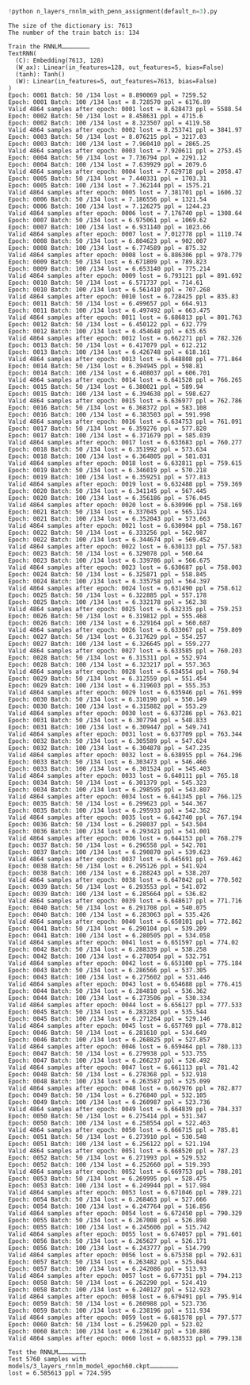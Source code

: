 ```python
!python n_layers_rnnlm_with_penn_assignment(default_n=3).py
```

    The size of the dictionary is: 7613
    The number of the train batch is: 134
    
    Train the RNNLM……………………
    TextRNN(
      (C): Embedding(7613, 128)
      (W_ax): Linear(in_features=128, out_features=5, bias=False)
      (tanh): Tanh()
      (W): Linear(in_features=5, out_features=7613, bias=False)
    )
    Epoch: 0001 Batch: 50 /134 lost = 8.890069 ppl = 7259.52
    Epoch: 0001 Batch: 100 /134 lost = 8.728570 ppl = 6176.89
    Valid 4864 samples after epoch: 0001 lost = 8.628473 ppl = 5588.54
    Epoch: 0002 Batch: 50 /134 lost = 8.458631 ppl = 4715.6
    Epoch: 0002 Batch: 100 /134 lost = 8.323507 ppl = 4119.58
    Valid 4864 samples after epoch: 0002 lost = 8.253741 ppl = 3841.97
    Epoch: 0003 Batch: 50 /134 lost = 8.076215 ppl = 3217.03
    Epoch: 0003 Batch: 100 /134 lost = 7.960410 ppl = 2865.25
    Valid 4864 samples after epoch: 0003 lost = 7.920611 ppl = 2753.45
    Epoch: 0004 Batch: 50 /134 lost = 7.736794 ppl = 2291.12
    Epoch: 0004 Batch: 100 /134 lost = 7.639929 ppl = 2079.6
    Valid 4864 samples after epoch: 0004 lost = 7.629718 ppl = 2058.47
    Epoch: 0005 Batch: 50 /134 lost = 7.440331 ppl = 1703.31
    Epoch: 0005 Batch: 100 /134 lost = 7.362144 ppl = 1575.21
    Valid 4864 samples after epoch: 0005 lost = 7.381701 ppl = 1606.32
    Epoch: 0006 Batch: 50 /134 lost = 7.186556 ppl = 1321.54
    Epoch: 0006 Batch: 100 /134 lost = 7.126275 ppl = 1244.23
    Valid 4864 samples after epoch: 0006 lost = 7.176740 ppl = 1308.64
    Epoch: 0007 Batch: 50 /134 lost = 6.975061 ppl = 1069.62
    Epoch: 0007 Batch: 100 /134 lost = 6.931140 ppl = 1023.66
    Valid 4864 samples after epoch: 0007 lost = 7.012778 ppl = 1110.74
    Epoch: 0008 Batch: 50 /134 lost = 6.804623 ppl = 902.007
    Epoch: 0008 Batch: 100 /134 lost = 6.774589 ppl = 875.32
    Valid 4864 samples after epoch: 0008 lost = 6.886306 ppl = 978.779
    Epoch: 0009 Batch: 50 /134 lost = 6.671809 ppl = 789.823
    Epoch: 0009 Batch: 100 /134 lost = 6.653140 ppl = 775.214
    Valid 4864 samples after epoch: 0009 lost = 6.793121 ppl = 891.692
    Epoch: 0010 Batch: 50 /134 lost = 6.571737 ppl = 714.61
    Epoch: 0010 Batch: 100 /134 lost = 6.561410 ppl = 707.268
    Valid 4864 samples after epoch: 0010 lost = 6.728425 ppl = 835.83
    Epoch: 0011 Batch: 50 /134 lost = 6.499657 ppl = 664.913
    Epoch: 0011 Batch: 100 /134 lost = 6.497492 ppl = 663.475
    Valid 4864 samples after epoch: 0011 lost = 6.686813 ppl = 801.763
    Epoch: 0012 Batch: 50 /134 lost = 6.450122 ppl = 632.779
    Epoch: 0012 Batch: 100 /134 lost = 6.454648 ppl = 635.65
    Valid 4864 samples after epoch: 0012 lost = 6.662271 ppl = 782.326
    Epoch: 0013 Batch: 50 /134 lost = 6.417079 ppl = 612.212
    Epoch: 0013 Batch: 100 /134 lost = 6.426748 ppl = 618.161
    Valid 4864 samples after epoch: 0013 lost = 6.648808 ppl = 771.864
    Epoch: 0014 Batch: 50 /134 lost = 6.394945 ppl = 598.81
    Epoch: 0014 Batch: 100 /134 lost = 6.408037 ppl = 606.701
    Valid 4864 samples after epoch: 0014 lost = 6.641528 ppl = 766.265
    Epoch: 0015 Batch: 50 /134 lost = 6.380021 ppl = 589.94
    Epoch: 0015 Batch: 100 /134 lost = 6.394638 ppl = 598.627
    Valid 4864 samples after epoch: 0015 lost = 6.636977 ppl = 762.786
    Epoch: 0016 Batch: 50 /134 lost = 6.368372 ppl = 583.108
    Epoch: 0016 Batch: 100 /134 lost = 6.383503 ppl = 591.998
    Valid 4864 samples after epoch: 0016 lost = 6.634753 ppl = 761.091
    Epoch: 0017 Batch: 50 /134 lost = 6.359276 ppl = 577.828
    Epoch: 0017 Batch: 100 /134 lost = 6.371679 ppl = 585.039
    Valid 4864 samples after epoch: 0017 lost = 6.633683 ppl = 760.277
    Epoch: 0018 Batch: 50 /134 lost = 6.351992 ppl = 573.634
    Epoch: 0018 Batch: 100 /134 lost = 6.364805 ppl = 581.031
    Valid 4864 samples after epoch: 0018 lost = 6.632811 ppl = 759.615
    Epoch: 0019 Batch: 50 /134 lost = 6.346019 ppl = 570.218
    Epoch: 0019 Batch: 100 /134 lost = 6.359251 ppl = 577.813
    Valid 4864 samples after epoch: 0019 lost = 6.632488 ppl = 759.369
    Epoch: 0020 Batch: 50 /134 lost = 6.341145 ppl = 567.445
    Epoch: 0020 Batch: 100 /134 lost = 6.356186 ppl = 576.045
    Valid 4864 samples after epoch: 0020 lost = 6.630906 ppl = 758.169
    Epoch: 0021 Batch: 50 /134 lost = 6.337045 ppl = 565.124
    Epoch: 0021 Batch: 100 /134 lost = 6.352043 ppl = 573.663
    Valid 4864 samples after epoch: 0021 lost = 6.630904 ppl = 758.167
    Epoch: 0022 Batch: 50 /134 lost = 6.333256 ppl = 562.987
    Epoch: 0022 Batch: 100 /134 lost = 6.344674 ppl = 569.452
    Valid 4864 samples after epoch: 0022 lost = 6.630133 ppl = 757.583
    Epoch: 0023 Batch: 50 /134 lost = 6.329078 ppl = 560.64
    Epoch: 0023 Batch: 100 /134 lost = 6.339786 ppl = 566.675
    Valid 4864 samples after epoch: 0023 lost = 6.630687 ppl = 758.003
    Epoch: 0024 Batch: 50 /134 lost = 6.325871 ppl = 558.845
    Epoch: 0024 Batch: 100 /134 lost = 6.335758 ppl = 564.397
    Valid 4864 samples after epoch: 0024 lost = 6.631490 ppl = 758.612
    Epoch: 0025 Batch: 50 /134 lost = 6.322885 ppl = 557.178
    Epoch: 0025 Batch: 100 /134 lost = 6.332178 ppl = 562.38
    Valid 4864 samples after epoch: 0025 lost = 6.632335 ppl = 759.253
    Epoch: 0026 Batch: 50 /134 lost = 6.319812 ppl = 555.468
    Epoch: 0026 Batch: 100 /134 lost = 6.329164 ppl = 560.687
    Valid 4864 samples after epoch: 0026 lost = 6.633067 ppl = 759.809
    Epoch: 0027 Batch: 50 /134 lost = 6.317629 ppl = 554.257
    Epoch: 0027 Batch: 100 /134 lost = 6.326645 ppl = 559.277
    Valid 4864 samples after epoch: 0027 lost = 6.633585 ppl = 760.203
    Epoch: 0028 Batch: 50 /134 lost = 6.315311 ppl = 552.974
    Epoch: 0028 Batch: 100 /134 lost = 6.323217 ppl = 557.363
    Valid 4864 samples after epoch: 0028 lost = 6.634554 ppl = 760.94
    Epoch: 0029 Batch: 50 /134 lost = 6.312559 ppl = 551.454
    Epoch: 0029 Batch: 100 /134 lost = 6.319603 ppl = 555.353
    Valid 4864 samples after epoch: 0029 lost = 6.635946 ppl = 761.999
    Epoch: 0030 Batch: 50 /134 lost = 6.310190 ppl = 550.149
    Epoch: 0030 Batch: 100 /134 lost = 6.315882 ppl = 553.29
    Valid 4864 samples after epoch: 0030 lost = 6.637286 ppl = 763.021
    Epoch: 0031 Batch: 50 /134 lost = 6.307794 ppl = 548.833
    Epoch: 0031 Batch: 100 /134 lost = 6.309447 ppl = 549.741
    Valid 4864 samples after epoch: 0031 lost = 6.637709 ppl = 763.344
    Epoch: 0032 Batch: 50 /134 lost = 6.305589 ppl = 547.624
    Epoch: 0032 Batch: 100 /134 lost = 6.304878 ppl = 547.235
    Valid 4864 samples after epoch: 0032 lost = 6.638955 ppl = 764.296
    Epoch: 0033 Batch: 50 /134 lost = 6.303473 ppl = 546.466
    Epoch: 0033 Batch: 100 /134 lost = 6.301524 ppl = 545.403
    Valid 4864 samples after epoch: 0033 lost = 6.640111 ppl = 765.18
    Epoch: 0034 Batch: 50 /134 lost = 6.301379 ppl = 545.323
    Epoch: 0034 Batch: 100 /134 lost = 6.298595 ppl = 543.807
    Valid 4864 samples after epoch: 0034 lost = 6.641345 ppl = 766.125
    Epoch: 0035 Batch: 50 /134 lost = 6.299623 ppl = 544.367
    Epoch: 0035 Batch: 100 /134 lost = 6.295933 ppl = 542.362
    Valid 4864 samples after epoch: 0035 lost = 6.642740 ppl = 767.194
    Epoch: 0036 Batch: 50 /134 lost = 6.298037 ppl = 543.504
    Epoch: 0036 Batch: 100 /134 lost = 6.293421 ppl = 541.001
    Valid 4864 samples after epoch: 0036 lost = 6.644153 ppl = 768.279
    Epoch: 0037 Batch: 50 /134 lost = 6.296558 ppl = 542.701
    Epoch: 0037 Batch: 100 /134 lost = 6.290870 ppl = 539.623
    Valid 4864 samples after epoch: 0037 lost = 6.645691 ppl = 769.462
    Epoch: 0038 Batch: 50 /134 lost = 6.295126 ppl = 541.924
    Epoch: 0038 Batch: 100 /134 lost = 6.288243 ppl = 538.207
    Valid 4864 samples after epoch: 0038 lost = 6.647042 ppl = 770.502
    Epoch: 0039 Batch: 50 /134 lost = 6.293553 ppl = 541.072
    Epoch: 0039 Batch: 100 /134 lost = 6.285664 ppl = 536.82
    Valid 4864 samples after epoch: 0039 lost = 6.648617 ppl = 771.716
    Epoch: 0040 Batch: 50 /134 lost = 6.291708 ppl = 540.075
    Epoch: 0040 Batch: 100 /134 lost = 6.283063 ppl = 535.426
    Valid 4864 samples after epoch: 0040 lost = 6.650101 ppl = 772.862
    Epoch: 0041 Batch: 50 /134 lost = 6.290104 ppl = 539.209
    Epoch: 0041 Batch: 100 /134 lost = 6.280505 ppl = 534.058
    Valid 4864 samples after epoch: 0041 lost = 6.651597 ppl = 774.02
    Epoch: 0042 Batch: 50 /134 lost = 6.288339 ppl = 538.258
    Epoch: 0042 Batch: 100 /134 lost = 6.278054 ppl = 532.751
    Valid 4864 samples after epoch: 0042 lost = 6.653100 ppl = 775.184
    Epoch: 0043 Batch: 50 /134 lost = 6.286566 ppl = 537.305
    Epoch: 0043 Batch: 100 /134 lost = 6.275602 ppl = 531.446
    Valid 4864 samples after epoch: 0043 lost = 6.654688 ppl = 776.415
    Epoch: 0044 Batch: 50 /134 lost = 6.284810 ppl = 536.362
    Epoch: 0044 Batch: 100 /134 lost = 6.273506 ppl = 530.334
    Valid 4864 samples after epoch: 0044 lost = 6.656127 ppl = 777.533
    Epoch: 0045 Batch: 50 /134 lost = 6.283283 ppl = 535.544
    Epoch: 0045 Batch: 100 /134 lost = 6.271264 ppl = 529.146
    Valid 4864 samples after epoch: 0045 lost = 6.657769 ppl = 778.812
    Epoch: 0046 Batch: 50 /134 lost = 6.281610 ppl = 534.649
    Epoch: 0046 Batch: 100 /134 lost = 6.268825 ppl = 527.857
    Valid 4864 samples after epoch: 0046 lost = 6.659464 ppl = 780.133
    Epoch: 0047 Batch: 50 /134 lost = 6.279938 ppl = 533.755
    Epoch: 0047 Batch: 100 /134 lost = 6.266237 ppl = 526.492
    Valid 4864 samples after epoch: 0047 lost = 6.661113 ppl = 781.42
    Epoch: 0048 Batch: 50 /134 lost = 6.278368 ppl = 532.918
    Epoch: 0048 Batch: 100 /134 lost = 6.263587 ppl = 525.099
    Valid 4864 samples after epoch: 0048 lost = 6.662976 ppl = 782.877
    Epoch: 0049 Batch: 50 /134 lost = 6.276840 ppl = 532.105
    Epoch: 0049 Batch: 100 /134 lost = 6.260987 ppl = 523.736
    Valid 4864 samples after epoch: 0049 lost = 6.664839 ppl = 784.337
    Epoch: 0050 Batch: 50 /134 lost = 6.275414 ppl = 531.347
    Epoch: 0050 Batch: 100 /134 lost = 6.258554 ppl = 522.463
    Valid 4864 samples after epoch: 0050 lost = 6.666715 ppl = 785.81
    Epoch: 0051 Batch: 50 /134 lost = 6.273910 ppl = 530.548
    Epoch: 0051 Batch: 100 /134 lost = 6.256122 ppl = 521.194
    Valid 4864 samples after epoch: 0051 lost = 6.668520 ppl = 787.23
    Epoch: 0052 Batch: 50 /134 lost = 6.271993 ppl = 529.532
    Epoch: 0052 Batch: 100 /134 lost = 6.252660 ppl = 519.393
    Valid 4864 samples after epoch: 0052 lost = 6.669753 ppl = 788.201
    Epoch: 0053 Batch: 50 /134 lost = 6.269995 ppl = 528.475
    Epoch: 0053 Batch: 100 /134 lost = 6.249944 ppl = 517.984
    Valid 4864 samples after epoch: 0053 lost = 6.671046 ppl = 789.221
    Epoch: 0054 Batch: 50 /134 lost = 6.268463 ppl = 527.666
    Epoch: 0054 Batch: 100 /134 lost = 6.247764 ppl = 516.856
    Valid 4864 samples after epoch: 0054 lost = 6.672450 ppl = 790.329
    Epoch: 0055 Batch: 50 /134 lost = 6.267008 ppl = 526.898
    Epoch: 0055 Batch: 100 /134 lost = 6.245606 ppl = 515.742
    Valid 4864 samples after epoch: 0055 lost = 6.674057 ppl = 791.601
    Epoch: 0056 Batch: 50 /134 lost = 6.265627 ppl = 526.171
    Epoch: 0056 Batch: 100 /134 lost = 6.243777 ppl = 514.799
    Valid 4864 samples after epoch: 0056 lost = 6.675358 ppl = 792.631
    Epoch: 0057 Batch: 50 /134 lost = 6.263482 ppl = 525.044
    Epoch: 0057 Batch: 100 /134 lost = 6.242086 ppl = 513.93
    Valid 4864 samples after epoch: 0057 lost = 6.677351 ppl = 794.213
    Epoch: 0058 Batch: 50 /134 lost = 6.262290 ppl = 524.419
    Epoch: 0058 Batch: 100 /134 lost = 6.240127 ppl = 512.923
    Valid 4864 samples after epoch: 0058 lost = 6.679491 ppl = 795.914
    Epoch: 0059 Batch: 50 /134 lost = 6.260988 ppl = 523.736
    Epoch: 0059 Batch: 100 /134 lost = 6.238196 ppl = 511.934
    Valid 4864 samples after epoch: 0059 lost = 6.681578 ppl = 797.577
    Epoch: 0060 Batch: 50 /134 lost = 6.259620 ppl = 523.02
    Epoch: 0060 Batch: 100 /134 lost = 6.236147 ppl = 510.886
    Valid 4864 samples after epoch: 0060 lost = 6.683533 ppl = 799.138
    
    Test the RNNLM……………………
    Test 5760 samples with models/3_layers_rnnlm_model_epoch60.ckpt……………………
    lost = 6.585613 ppl = 724.595
    

